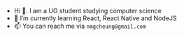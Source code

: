 - Hi 👋. I am a UG student studying computer science
- 🌱 I’m currently learning React, React Native and NodeJS
- 📫 You can reach me via `nmgcheung@gmail.com`

<!---
CSbaldguy/CSbaldguy is a ✨ special ✨ repository because its `README.md` (this file) appears on your GitHub profile.
You can click the Preview link to take a look at your changes.
--->
